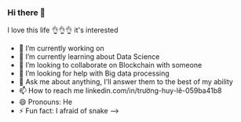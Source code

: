 ### Hi there 👋

I love this life 👌👌👌 it's interested 

- 🔭 I’m currently working on 
- 🌱 I’m currently learning about Data Science
- 👯 I’m looking to collaborate on Blockchain with someone 
- 🤔 I’m looking for help with Big data processing 
- 💬 Ask me about anything, I'll answer them to the best of my ability
- 📫 How to reach me linkedin.com/in/trường-huy-lê-059ba41b8 
- 😄 Pronouns: He
- ⚡ Fun fact: I afraid of snake
-->
